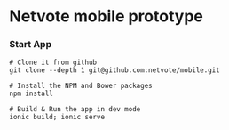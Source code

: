 # Netvote mobile prototype


### Start App
```
# Clone it from github
git clone --depth 1 git@github.com:netvote/mobile.git
```
```
# Install the NPM and Bower packages
npm install
```
```
# Build & Run the app in dev mode
ionic build; ionic serve
```
